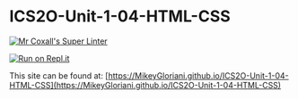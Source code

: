 # ICS2O-Unit-1-04-HTML-CSS

[![Mr Coxall's Super Linter](https://github.com/MikeyGloriani/ICS2O-Unit-1-04-HTML-CSS/workflows/Mr%20Coxall's%20Super%20Linter/badge.svg)](https://github.com/MikeyGloriani/ICS2O-Unit-1-04-HTML-CSS/actions/)

[![Run on Repl.it](https://repl.it/badge/github/MikeyGloriani/ICS2O-Unit-1-04-HTML-CSS)](https://repl.it/github/MikeyGloriani/ICS2O-Unit-1-04-HTML-CSS)

This site can be found at: [https://MikeyGloriani.github.io/ICS2O-Unit-1-04-HTML-CSS](https://MikeyGloriani.github.io/ICS2O-Unit-1-04-HTML-CSS)
